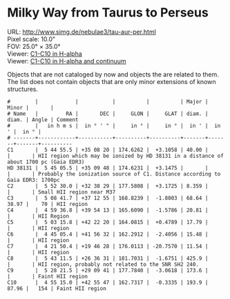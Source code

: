 # Milky Way from Taurus to Perseus

URL: <http://www.simg.de/nebulae3/tau-aur-per.html>   
Pixel scale: 10.0"  
FOV: 25.0° × 35.0°  
Viewer: [C1-C10 in H-alpha](http://www.simg.de/nebulae3/tau-aur-per-h.vhtml?nav=0&tbl=1&uo=~3%22C1%22%2C86.2312%2C35.1389%2C40.002%2C%22HII%20region%20which%20may%20be%20ionized%20by%20HD%2038131%20in%20a%20distance%20of%20about%201700%20pc%20~1Gaia%20EDR3~2%22~4%2C~3%22HD%2038131%22%2C86.2728%2C35.1632%2C%22Probably%20the%20ionization%20source%20of%20C1.%20Distance%20according%20to%20Gaia%20EDR3%3A%201700pc%22~4%2C~3%22C2%22%2C88.1252%2C32.6415%2C8.359%2C%22Small%20HII%20region%20near%20M37%22~4%2C~3%22C3%22%2C77.1737%2C37.2154%2C68.646%2C38.973%2C70%2C%22HII%20region%22~4%2C~3%22C4%22%2C74.9035%2C39.9035%2C20.818%2C%22HII%20Region%22~4%2C~3%22C5%22%2C75.8158%2C42.3722%2C17.799%2C%22HII%20region%22~4%2C~3%22C6%22%2C71.2727%2C41.9421%2C15.487%2C%22HII%20region%22~4%2C~3%22C7%22%2C65.4602%2C19.7745%2C11.541%2C%22HII%20region%22~4%2C~3%22C8%22%2C85.7980%2C26.6087%2C425.997%2C%22HII%20region%2C%20probably%20not%20related%20to%20the%20SNR%20SH2%20240.%22~4%2C~3%22C9%22%2C82.0897%2C29.1613%2C173.600%2C%22Faint%20HII%20region%22~4%2C~3%22C10%22%2C73.8123%2C42.9296%2C193.999%2C87.963%2C154%2C%22Faint%20HII%20region%22~4)  
Viewer: [C1-C10 in H-alpha and continuum](http://www.simg.de/nebulae3/tau-aur-per-hbr.vhtml?nav=0&tbl=1&uo=~3%22C1%22%2C86.2312%2C35.1389%2C40.002%2C%22HII%20region%20which%20may%20be%20ionized%20by%20HD%2038131%20in%20a%20distance%20of%20about%201700%20pc%20~1Gaia%20EDR3~2%22~4%2C~3%22HD%2038131%22%2C86.2728%2C35.1632%2C%22Probably%20the%20ionization%20source%20of%20C1.%20Distance%20according%20to%20Gaia%20EDR3%3A%201700pc%22~4%2C~3%22C2%22%2C88.1252%2C32.6415%2C8.359%2C%22Small%20HII%20region%20near%20M37%22~4%2C~3%22C3%22%2C77.1737%2C37.2154%2C68.646%2C38.973%2C70%2C%22HII%20region%22~4%2C~3%22C4%22%2C74.9035%2C39.9035%2C20.818%2C%22HII%20Region%22~4%2C~3%22C5%22%2C75.8158%2C42.3722%2C17.799%2C%22HII%20region%22~4%2C~3%22C6%22%2C71.2727%2C41.9421%2C15.487%2C%22HII%20region%22~4%2C~3%22C7%22%2C65.4602%2C19.7745%2C11.541%2C%22HII%20region%22~4%2C~3%22C8%22%2C85.7980%2C26.6087%2C425.997%2C%22HII%20region%2C%20probably%20not%20related%20to%20the%20SNR%20SH2%20240.%22~4%2C~3%22C9%22%2C82.0897%2C29.1613%2C173.600%2C%22Faint%20HII%20region%22~4%2C~3%22C10%22%2C73.8123%2C42.9296%2C193.999%2C87.963%2C154%2C%22Faint%20HII%20region%22~4)

Objects that are not cataloged by now and objects the are related to them. The
list does not contain objects that are only minor extensions of known structures.

	#        |            |           |          |          | Major | Minor |       | 
	# Name   |         RA |       DEC |     GLON |     GLAT | diam. | diam. | Angle | Comment
	#        |   in h m s |  in ° ' " |     in ° |     in ° |  in ' |  in ' |  in ° | 
	# -------+------------+-----------+----------+----------+-------+-------+-------+----------
	C1       |  5 44 55.5 | +35 08 20 | 174.6262 |  +3.1058 | 40.00 |       |       | HII region which may be ionized by HD 38131 in a distance of about 1700 pc (Gaia EDR3)
	HD 38131 |  5 45 05.5 | +35 09 48 | 174.6231 |  +3.1475 |       |       |       | Probably the ionization source of C1. Distance according to Gaia EDR3: 1700pc
	C2       |  5 52 30.0 | +32 38 29 | 177.5808 |  +3.1725 | 8.359 |       |       | Small HII region near M37
	C3       |  5 08 41.7 | +37 12 55 | 168.8239 |  -1.8003 | 68.64 | 38.97 |    70 | HII region
	C4       |  4 59 36.8 | +39 54 13 | 165.6090 |  -1.5786 | 20.81 |       |       | HII Region
	C5       |  5 03 15.8 | +42 22 20 | 164.0815 |  +0.4789 | 17.79 |       |       | HII region
	C6       |  4 45 05.4 | +41 56 32 | 162.2912 |  -2.4056 | 15.48 |       |       | HII region
	C7       |  4 21 50.4 | +19 46 28 | 176.0113 | -20.7570 | 11.54 |       |       | HII region
	C8       |  5 43 11.5 | +26 36 31 | 181.7031 |  -1.6751 | 425.9 |       |       | HII region, probably not related to the SNR SH2 240.
	C9       |  5 28 21.5 | +29 09 41 | 177.7840 |  -3.0618 | 173.6 |       |       | Faint HII region
	C10      |  4 55 15.0 | +42 55 47 | 162.7317 |  -0.3335 | 193.9 | 87.96 |   154 | Faint HII region
